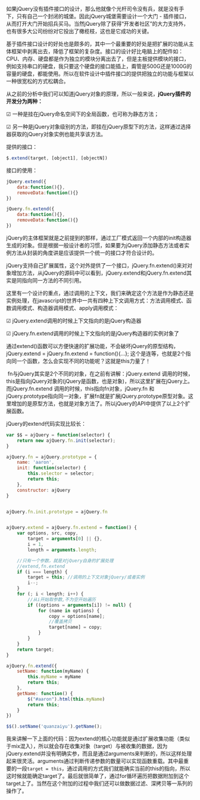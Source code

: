 ​        如果jQuery没有插件接口的设计，那么他就像个光杆司令没有兵，就是没有手下，只有自己一个封闭的城堡。因此jQuery城堡需要设计一个大门 - 插件接口，从而打开大门开始招兵买马。当然jQuery除了获得“开发者社区”的大力支持外，也有很多大公司纷纷对它投出了橄榄枝，这也是它成功的关键。

​        基于插件接口设计的好处也是颇多的，其中一个最重要的好处是把扩展的功能从主体框架中剥离出去，降低了框架的复杂度。接口的设计好比电脑上的配件如：CPU、内存、硬盘都是作为独立的模块分离出去了，但是主板提供模块的接口，例如支持串口的硬盘，我只要这个硬盘的接口能插上，甭管是500G还是1000G的容量的硬盘，都能使用。所以在软件设计中插件接口的提供把独立的功能与框架以一种很宽松的方式松耦合。

从之前的分析中我们可以知道jQuery对象的原理，所以一般来说，**jQuery插件的开发分为两种：**

  ☑  一种是挂在jQuery命名空间下的全局函数，也可称为静态方法；

  ☑  另一种是jQuery对象级别的方法，即挂在jQuery原型下的方法，这样通过选择器获取的jQuery对象实例也能共享该方法。

提供的接口：

```js
$.extend(target, [object1], [objectN])
```

接口的使用：

```js
jQuery.extend({
    data:function(){},
    removeData:function(){}
})

jQuery.fn.extend({
    data:function(){},
    removeData:function(){}
})
```

​        jQuery的主体框架就是之前提到的那样，通过工厂模式返回一个内部的init构造器生成的对象。但是根据一般设计者的习惯，如果要为jQuery添加静态方法或者实例方法从封装的角度讲是应该提供一个统一的接口才符合设计的。

​        jQuery支持自己扩展属性，这个对外提供了一个接口，jQuery.fn.extend()来对对象增加方法，从jQuery的源码中可以看到，jQuery.extend和jQuery.fn.extend其实是同指向同一方法的不同引用。

​        这里有一个设计的重点，通过调用的上下文，我们来确定这个方法是作为静态还是实例处理，在javascript的世界中一共有四种上下文调用方式：方法调用模式、函数调用模式、构造器调用模式、apply调用模式：

☑  jQuery.extend调用的时候上下文指向的是jQuery构造器

☑  jQuery.fn.extend调用的时候上下文指向的是jQuery构造器的实例对象了

​        通过extend()函数可以方便快速的扩展功能，不会破坏jQuery的原型结构，jQuery.extend = jQuery.fn.extend = function(){...}; 这个是连等，也就是2个指向同一个函数，怎么会实现不同的功能呢？这就是this力量了！

​        fn与jQuery其实是2个不同的对象，在之前有讲解：jQuery.extend 调用的时候，this是指向jQuery对象的(jQuery是函数，也是对象)，所以这里扩展在jQuery上。而jQuery.fn.extend 调用的时候，this指向fn对象，jQuery.fn 和jQuery.prototype指向同一对象，扩展fn就是扩展jQuery.prototype原型对象。这里增加的是原型方法，也就是对象方法了。所以jQuery的API中提供了以上2个扩展函数。

jQuery的extend代码实现比较长：

```js
var $$ = ajQuery = function(selector) {
    return new ajQuery.fn.init(selector);
}

ajQuery.fn = ajQuery.prototype = {
    name: 'aaron',
	init: function(selector) {
		this.selector = selector;
		return this;
	},
	constructor: ajQuery
}


ajQuery.fn.init.prototype = ajQuery.fn


ajQuery.extend = ajQuery.fn.extend = function() {
	var options, src, copy,
		target = arguments[0] || {},
		i = 1,
		length = arguments.length;

	//只有一个参数，就是对jQuery自身的扩展处理
	//extend,fn.extend
	if (i === length) {
		target = this; //调用的上下文对象jQuery/或者实例
		i--;
	}
	for (; i < length; i++) {
		//从i开始取参数,不为空开始遍历
		if ((options = arguments[i]) != null) {
			for (name in options) {
				copy = options[name];
				//覆盖拷贝
				target[name] = copy;
			}
		}
	}
	return target;
}

ajQuery.fn.extend({
	setName: function(myName) {
		this.myName = myName
		return this;
	},
	getName: function() {
		$("#aaron").html(this.myName)
		return this;
	}
})

$$().setName('quanzaiyu').getName();

```

我来讲解一下上面的代码：因为extend的核心功能就是通过扩展收集功能（类似于mix混入），所以就会存在收集对象（target）与被收集的数据，因为jQuery.extend并没有明确实参，而且是通过arguments来判断的，所以这样处理起来很灵活。arguments通过判断传递参数的数量可以实现函数重载。其中最重要的一段`target = this`，通过调用的方式我们就能确实当前的this的指向，所以这时候就能确定target了。最后就很简单了，通过for循环遍历把数据附加到这个target上了。当然在这个附加的过程中我们还可以做数据过滤、深拷贝等一系列的操作了。

